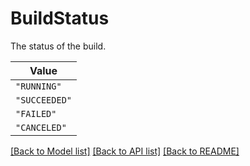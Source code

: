 # BuildStatus

The status of the build.

| **Value** |
| --------- |
| `"RUNNING"` |
| `"SUCCEEDED"` |
| `"FAILED"` |
| `"CANCELED"` |


[[Back to Model list]](../../../README.md#models-v2-link) [[Back to API list]](../../../README.md#apis-v2-link) [[Back to README]](../../../README.md)
